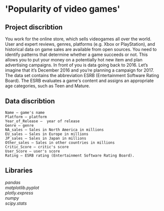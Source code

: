 # 'Popularity of video games'

## Project discribtion

You work for the online store, which sells videogames all over the world.
User and expert reviews, genres, platforms (e.g. Xbox or PlayStation),
 and historical data on game sales are available from open sources.
  You need to identify patterns that determine whether a game succeeds or not.
  This allows you to put your money on a potentially hot new item and plan advertising campaigns.
  In front of you is data going back to 2016. Let’s imagine that it’s December 2016 and you’re planning a campaign for 2017.
  The data set contains the abbreviation ESRB (Entertainment Software Rating Board).
  The ESRB evaluates a game's content and assigns an appropriate age categories, such as Teen and Mature.


## Data discribtion

    Name — game's name
    Platform — platform
    Year_of_Release —  year of release
    Genre — genre
    NA_sales — Sales in North America in millions
    EU_sales — Sales in Europe in millions
    JP_sales — Sales in Japan in millions
    Other_sales — Sales in other countries in millions
    Critic_Score — critic's score
    User_Score — user's score
    Rating — ESRB rating (Entertainment Software Rating Board).

## Libraries
*pandas*   
*matplotlib.pyplot*  
*plotly.express*  
*numpy*  
*scipy.stats*   
